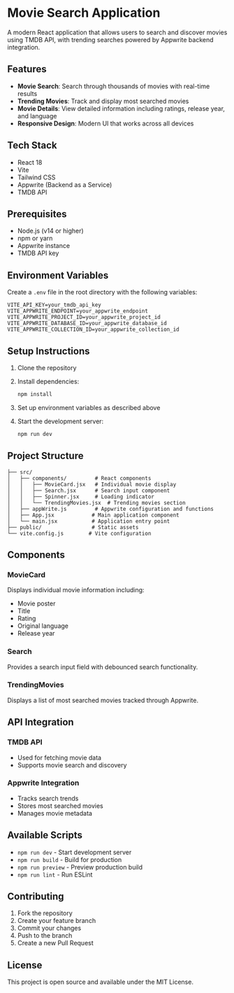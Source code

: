 # Movie Search Application

A modern React application that allows users to search and discover movies using TMDB API, with trending searches powered by Appwrite backend integration.

## Features

- **Movie Search**: Search through thousands of movies with real-time results
- **Trending Movies**: Track and display most searched movies
- **Movie Details**: View detailed information including ratings, release year, and language
- **Responsive Design**: Modern UI that works across all devices

## Tech Stack

- React 18
- Vite
- Tailwind CSS
- Appwrite (Backend as a Service)
- TMDB API

## Prerequisites

- Node.js (v14 or higher)
- npm or yarn
- Appwrite instance
- TMDB API key

## Environment Variables

Create a `.env` file in the root directory with the following variables:

```env
VITE_API_KEY=your_tmdb_api_key
VITE_APPWRITE_ENDPOINT=your_appwrite_endpoint
VITE_APPWRITE_PROJECT_ID=your_appwrite_project_id
VITE_APPWRITE_DATABASE_ID=your_appwrite_database_id
VITE_APPWRITE_COLLECTION_ID=your_appwrite_collection_id
```

## Setup Instructions

1. Clone the repository
2. Install dependencies:

   ```bash
   npm install
   ```

3. Set up environment variables as described above
4. Start the development server:

   ```bash
   npm run dev
   ```

## Project Structure

```
├── src/
│   ├── components/         # React components
│   │   ├── MovieCard.jsx   # Individual movie display
│   │   ├── Search.jsx      # Search input component
│   │   ├── Spinner.jsx     # Loading indicator
│   │   └── TrendingMovies.jsx  # Trending movies section
│   ├── appWrite.js         # Appwrite configuration and functions
│   ├── App.jsx            # Main application component
│   └── main.jsx           # Application entry point
├── public/                # Static assets
└── vite.config.js        # Vite configuration
```

## Components

### MovieCard

Displays individual movie information including:

- Movie poster
- Title
- Rating
- Original language
- Release year

### Search

Provides a search input field with debounced search functionality.

### TrendingMovies

Displays a list of most searched movies tracked through Appwrite.

## API Integration

### TMDB API

- Used for fetching movie data
- Supports movie search and discovery

### Appwrite Integration

- Tracks search trends
- Stores most searched movies
- Manages movie metadata

## Available Scripts

- `npm run dev` - Start development server
- `npm run build` - Build for production
- `npm run preview` - Preview production build
- `npm run lint` - Run ESLint

## Contributing

1. Fork the repository
2. Create your feature branch
3. Commit your changes
4. Push to the branch
5. Create a new Pull Request

## License

This project is open source and available under the MIT License.

